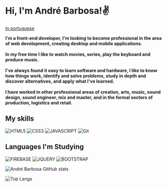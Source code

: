 # Hi, I'm André Barbosa!✌️ 
<p align="left">
<a href="/README.md">In portuguese</a>   
</p>

**I'm a front-end developer, I'm looking to become professional in the area of web development, creating desktop and mobile applications.<br><br>
In my free time I like to watch movies, series, play the keyboard and produce music.<br><br>
I've always found it easy to learn software and hardware, I like to know how things work, identify and solve problems, study in depth and discover alternatives, and apply what I've learned.<br><br>
I have worked in other professional areas of creation, arts, music, sound design, sound engineer, mix and master, and in the formal sectors of production, logistics and retail.**

## My skills
![HTML5](https://img.shields.io/badge/HTML5-E34F26?style=for-the-badge&logo=html5&logoColor=white)
![CSS3](https://img.shields.io/badge/CSS3-1572B6?style=for-the-badge&logo=css3&logoColor=white)
![JAVASCRIPT](https://img.shields.io/badge/JavaScript-F7DF1E?style=for-the-badge&logo=javascript&logoColor=black)
![Git](https://img.shields.io/badge/GIT-E44C30?style=for-the-badge&logo=git&logoColor=white)

## Languages I'm Studying
![FIREBASE](https://img.shields.io/badge/Firebase-039BE5?style=for-the-badge&logo=Firebase&logoColor=white)
![JQUERY](https://img.shields.io/badge/jQuery-0769AD?style=for-the-badge&logo=jquery&logoColor=white)
![BOOTSTRAP](https://img.shields.io/badge/Bootstrap-563D7C?style=for-the-badge&logo=bootstrap&logoColor=white)

![André Barbosa GitHub stats](https://github-readme-stats.vercel.app/api?username=andrebdasilva&hide=contribs,prs,stars,issues&theme=tokyonight)

![Top Langs](https://github-readme-stats.vercel.app/api/top-langs/?username=andrebdasilva&theme=tokyonight)
